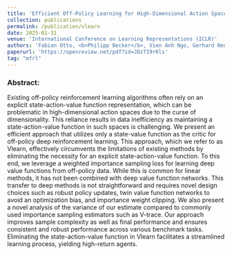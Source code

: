 ```yaml
---
title: 'Efficient Off-Policy Learning for High-Dimensional Action Spaces'
collection: publications
permalink: /publication/vlearn
date: 2025-01-31
venue: 'International Conference on Learning Representations (ICLR)'
authors: 'Fabian Otto, <b>Philipp Becker</b>, Vien Anh Ngo, Gerhard Neumann'
paperurl: 'https://openreview.net/pdf?id=JDzTI9rKls'
tag: "mfrl"
---
```


<p>
<h3> Abstract: </h3>
Existing off-policy reinforcement learning algorithms often rely on an explicit state-action-value function representation, which can be problematic in high-dimensional action spaces due to the curse of dimensionality. This reliance results in data inefficiency as maintaining a state-action-value function in such spaces is challenging. We present an efficient approach that utilizes only a state-value function as the critic for off-policy deep reinforcement learning. This approach, which we refer to as Vlearn, effectively circumvents the limitations of existing methods by eliminating the necessity for an explicit state-action-value function. To this end, we leverage a weighted importance sampling loss for learning deep value functions from off-policy data. While this is common for linear methods, it has not been combined with deep value function networks. This transfer to deep methods is not straightforward and requires novel design choices such as robust policy updates, twin value function networks to avoid an optimization bias, and importance weight clipping. We also present a novel analysis of the variance of our estimate compared to commonly used importance sampling estimators such as V-trace. Our approach improves sample complexity as well as final performance and ensures consistent and robust performance across various benchmark tasks. Eliminating the state-action-value function in Vlearn facilitates a streamlined learning process, yielding high-return agents.
</p>
